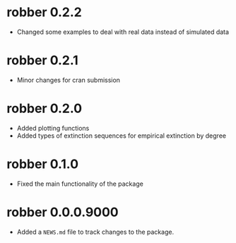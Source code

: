 # robber 0.2.2
* Changed some examples to deal with real data instead of simulated data

# robber 0.2.1
* Minor changes for cran submission

# robber 0.2.0

* Added plotting functions
* Added types of extinction sequences for empirical extinction by degree
  
# robber 0.1.0
 
* Fixed the main functionality of the package

# robber 0.0.0.9000

* Added a `NEWS.md` file to track changes to the package.
